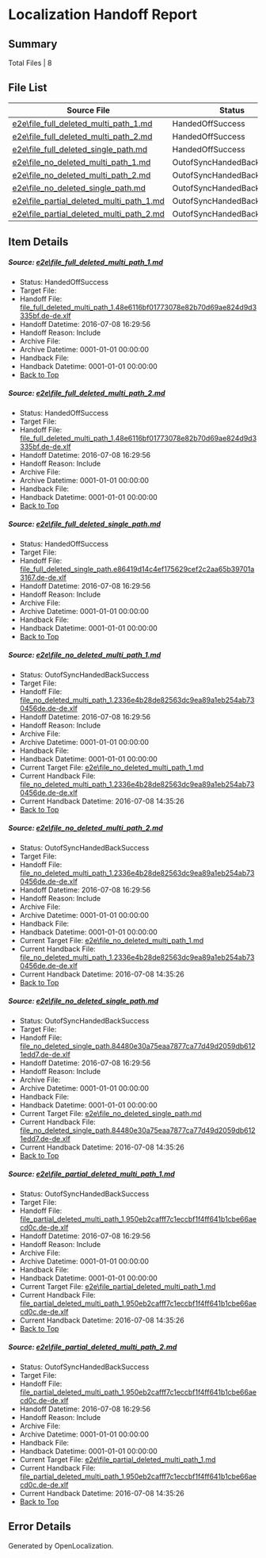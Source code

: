 # <a name='report-top'></a> Localization Handoff Report

## Summary
 Total Files | 8

## File List
 Source File | Status | Details 
 ----------- | ------ | ------- 
 [e2e\file_full_deleted_multi_path_1.md](https://github.com/OpenLocalizationTestOrg/oltest/blob/8c3ff63e90cd61f9d9094291b9be995d5d43cce5/e2e/file_full_deleted_multi_path_1.md) | HandedOffSuccess | [Details](#89b91fbaea085afa5f1d6c068508f109c6e0b4881)
 [e2e\file_full_deleted_multi_path_2.md](https://github.com/OpenLocalizationTestOrg/oltest/blob/8c3ff63e90cd61f9d9094291b9be995d5d43cce5/e2e/file_full_deleted_multi_path_2.md) | HandedOffSuccess | [Details](#89b91fbaea085afa5f1d6c068508f109c6e0b4882)
 [e2e\file_full_deleted_single_path.md](https://github.com/OpenLocalizationTestOrg/oltest/blob/8c3ff63e90cd61f9d9094291b9be995d5d43cce5/e2e/file_full_deleted_single_path.md) | HandedOffSuccess | [Details](#e3ab537066e7a170c69cebb79ff65cfbea3d62453)
 [e2e\file_no_deleted_multi_path_1.md](https://github.com/OpenLocalizationTestOrg/oltest/blob/8c3ff63e90cd61f9d9094291b9be995d5d43cce5/e2e/file_no_deleted_multi_path_1.md) | OutofSyncHandedBackSuccess | [Details](#b0ea1f469e7e4e477df47b0e4a2a569c065e16914)
 [e2e\file_no_deleted_multi_path_2.md](https://github.com/OpenLocalizationTestOrg/oltest/blob/8c3ff63e90cd61f9d9094291b9be995d5d43cce5/e2e/file_no_deleted_multi_path_2.md) | OutofSyncHandedBackSuccess | [Details](#b0ea1f469e7e4e477df47b0e4a2a569c065e16915)
 [e2e\file_no_deleted_single_path.md](https://github.com/OpenLocalizationTestOrg/oltest/blob/8c3ff63e90cd61f9d9094291b9be995d5d43cce5/e2e/file_no_deleted_single_path.md) | OutofSyncHandedBackSuccess | [Details](#3966f3f943ac32e59a815a2c6b08ec624da7905d6)
 [e2e\file_partial_deleted_multi_path_1.md](https://github.com/OpenLocalizationTestOrg/oltest/blob/8c3ff63e90cd61f9d9094291b9be995d5d43cce5/e2e/file_partial_deleted_multi_path_1.md) | OutofSyncHandedBackSuccess | [Details](#d194eb404581e60f3bf6c00a5b939d75f0f7a27f7)
 [e2e\file_partial_deleted_multi_path_2.md](https://github.com/OpenLocalizationTestOrg/oltest/blob/8c3ff63e90cd61f9d9094291b9be995d5d43cce5/e2e/file_partial_deleted_multi_path_2.md) | OutofSyncHandedBackSuccess | [Details](#d194eb404581e60f3bf6c00a5b939d75f0f7a27f8)

## Item Details
##### <a name='89b91fbaea085afa5f1d6c068508f109c6e0b4881'></a> Source: [e2e\file_full_deleted_multi_path_1.md](https://github.com/OpenLocalizationTestOrg/oltest/blob/8c3ff63e90cd61f9d9094291b9be995d5d43cce5/e2e/file_full_deleted_multi_path_1.md)
* Status: HandedOffSuccess
* Target File: 
* Handoff File: [file_full_deleted_multi_path_1.48e6116bf01773078e82b70d69ae824d9d3335bf.de-de.xlf](https://github.com/OpenLocalizationTestOrg/olhandoff-e2e/blob/b3a5359635af97c57dc6a25ffe173211508688b3/ol-handoff/OpenLocalizationTestOrg/oltest-dede-fly/ci/mt/file_full_deleted_multi_path_1.48e6116bf01773078e82b70d69ae824d9d3335bf.de-de.xlf)
* Handoff Datetime: 2016-07-08 16:29:56
* Handoff Reason: Include
* Archive File: 
* Archive Datetime: 0001-01-01 00:00:00
* Handback File: 
* Handback Datetime: 0001-01-01 00:00:00
* [Back to Top](#report-top)

##### <a name='89b91fbaea085afa5f1d6c068508f109c6e0b4882'></a> Source: [e2e\file_full_deleted_multi_path_2.md](https://github.com/OpenLocalizationTestOrg/oltest/blob/8c3ff63e90cd61f9d9094291b9be995d5d43cce5/e2e/file_full_deleted_multi_path_2.md)
* Status: HandedOffSuccess
* Target File: 
* Handoff File: [file_full_deleted_multi_path_1.48e6116bf01773078e82b70d69ae824d9d3335bf.de-de.xlf](https://github.com/OpenLocalizationTestOrg/olhandoff-e2e/blob/b3a5359635af97c57dc6a25ffe173211508688b3/ol-handoff/OpenLocalizationTestOrg/oltest-dede-fly/ci/mt/file_full_deleted_multi_path_1.48e6116bf01773078e82b70d69ae824d9d3335bf.de-de.xlf)
* Handoff Datetime: 2016-07-08 16:29:56
* Handoff Reason: Include
* Archive File: 
* Archive Datetime: 0001-01-01 00:00:00
* Handback File: 
* Handback Datetime: 0001-01-01 00:00:00
* [Back to Top](#report-top)

##### <a name='e3ab537066e7a170c69cebb79ff65cfbea3d62453'></a> Source: [e2e\file_full_deleted_single_path.md](https://github.com/OpenLocalizationTestOrg/oltest/blob/8c3ff63e90cd61f9d9094291b9be995d5d43cce5/e2e/file_full_deleted_single_path.md)
* Status: HandedOffSuccess
* Target File: 
* Handoff File: [file_full_deleted_single_path.e86419d14c4ef175629cef2c2aa65b39701a3167.de-de.xlf](https://github.com/OpenLocalizationTestOrg/olhandoff-e2e/blob/b3a5359635af97c57dc6a25ffe173211508688b3/ol-handoff/OpenLocalizationTestOrg/oltest-dede-fly/ci/mt/file_full_deleted_single_path.e86419d14c4ef175629cef2c2aa65b39701a3167.de-de.xlf)
* Handoff Datetime: 2016-07-08 16:29:56
* Handoff Reason: Include
* Archive File: 
* Archive Datetime: 0001-01-01 00:00:00
* Handback File: 
* Handback Datetime: 0001-01-01 00:00:00
* [Back to Top](#report-top)

##### <a name='b0ea1f469e7e4e477df47b0e4a2a569c065e16914'></a> Source: [e2e\file_no_deleted_multi_path_1.md](https://github.com/OpenLocalizationTestOrg/oltest/blob/8c3ff63e90cd61f9d9094291b9be995d5d43cce5/e2e/file_no_deleted_multi_path_1.md)
* Status: OutofSyncHandedBackSuccess
* Target File: 
* Handoff File: [file_no_deleted_multi_path_1.2336e4b28de82563dc9ea89a1eb254ab730456de.de-de.xlf](https://github.com/OpenLocalizationTestOrg/olhandoff-e2e/blob/b3a5359635af97c57dc6a25ffe173211508688b3/ol-handoff/OpenLocalizationTestOrg/oltest-dede-fly/ci/mt/file_no_deleted_multi_path_1.2336e4b28de82563dc9ea89a1eb254ab730456de.de-de.xlf)
* Handoff Datetime: 2016-07-08 16:29:56
* Handoff Reason: Include
* Archive File: 
* Archive Datetime: 0001-01-01 00:00:00
* Handback File: 
* Handback Datetime: 0001-01-01 00:00:00
* Current Target File: [e2e\file_no_deleted_multi_path_1.md](https://github.com/OpenLocalizationTestOrg/oltest-dede-fly/blob/d1abbe4bbfaccfde766d36c10f553c67325a43c1/e2e/file_no_deleted_multi_path_1.md)
* Current Handback File: [file_no_deleted_multi_path_1.2336e4b28de82563dc9ea89a1eb254ab730456de.de-de.xlf](https://github.com/OpenLocalizationTestOrg/olhandback-e2e/blob/0e47c5e9b0abf9e74fd39e85897e9d44d35c6097/ol-handback/OpenLocalizationTestOrg/oltest-dede-fly/ci/mt/file_no_deleted_multi_path_1.2336e4b28de82563dc9ea89a1eb254ab730456de.de-de.xlf)
* Current Handback Datetime: 2016-07-08 14:35:26
* [Back to Top](#report-top)

##### <a name='b0ea1f469e7e4e477df47b0e4a2a569c065e16915'></a> Source: [e2e\file_no_deleted_multi_path_2.md](https://github.com/OpenLocalizationTestOrg/oltest/blob/8c3ff63e90cd61f9d9094291b9be995d5d43cce5/e2e/file_no_deleted_multi_path_2.md)
* Status: OutofSyncHandedBackSuccess
* Target File: 
* Handoff File: [file_no_deleted_multi_path_1.2336e4b28de82563dc9ea89a1eb254ab730456de.de-de.xlf](https://github.com/OpenLocalizationTestOrg/olhandoff-e2e/blob/b3a5359635af97c57dc6a25ffe173211508688b3/ol-handoff/OpenLocalizationTestOrg/oltest-dede-fly/ci/mt/file_no_deleted_multi_path_1.2336e4b28de82563dc9ea89a1eb254ab730456de.de-de.xlf)
* Handoff Datetime: 2016-07-08 16:29:56
* Handoff Reason: Include
* Archive File: 
* Archive Datetime: 0001-01-01 00:00:00
* Handback File: 
* Handback Datetime: 0001-01-01 00:00:00
* Current Target File: [e2e\file_no_deleted_multi_path_1.md](https://github.com/OpenLocalizationTestOrg/oltest-dede-fly/blob/d1abbe4bbfaccfde766d36c10f553c67325a43c1/e2e/file_no_deleted_multi_path_1.md)
* Current Handback File: [file_no_deleted_multi_path_1.2336e4b28de82563dc9ea89a1eb254ab730456de.de-de.xlf](https://github.com/OpenLocalizationTestOrg/olhandback-e2e/blob/0e47c5e9b0abf9e74fd39e85897e9d44d35c6097/ol-handback/OpenLocalizationTestOrg/oltest-dede-fly/ci/mt/file_no_deleted_multi_path_1.2336e4b28de82563dc9ea89a1eb254ab730456de.de-de.xlf)
* Current Handback Datetime: 2016-07-08 14:35:26
* [Back to Top](#report-top)

##### <a name='3966f3f943ac32e59a815a2c6b08ec624da7905d6'></a> Source: [e2e\file_no_deleted_single_path.md](https://github.com/OpenLocalizationTestOrg/oltest/blob/8c3ff63e90cd61f9d9094291b9be995d5d43cce5/e2e/file_no_deleted_single_path.md)
* Status: OutofSyncHandedBackSuccess
* Target File: 
* Handoff File: [file_no_deleted_single_path.84480e30a75eaa7877ca77d49d2059db6121edd7.de-de.xlf](https://github.com/OpenLocalizationTestOrg/olhandoff-e2e/blob/b3a5359635af97c57dc6a25ffe173211508688b3/ol-handoff/OpenLocalizationTestOrg/oltest-dede-fly/ci/mt/file_no_deleted_single_path.84480e30a75eaa7877ca77d49d2059db6121edd7.de-de.xlf)
* Handoff Datetime: 2016-07-08 16:29:56
* Handoff Reason: Include
* Archive File: 
* Archive Datetime: 0001-01-01 00:00:00
* Handback File: 
* Handback Datetime: 0001-01-01 00:00:00
* Current Target File: [e2e\file_no_deleted_single_path.md](https://github.com/OpenLocalizationTestOrg/oltest-dede-fly/blob/d1abbe4bbfaccfde766d36c10f553c67325a43c1/e2e/file_no_deleted_single_path.md)
* Current Handback File: [file_no_deleted_single_path.84480e30a75eaa7877ca77d49d2059db6121edd7.de-de.xlf](https://github.com/OpenLocalizationTestOrg/olhandback-e2e/blob/0e47c5e9b0abf9e74fd39e85897e9d44d35c6097/ol-handback/OpenLocalizationTestOrg/oltest-dede-fly/ci/mt/file_no_deleted_single_path.84480e30a75eaa7877ca77d49d2059db6121edd7.de-de.xlf)
* Current Handback Datetime: 2016-07-08 14:35:26
* [Back to Top](#report-top)

##### <a name='d194eb404581e60f3bf6c00a5b939d75f0f7a27f7'></a> Source: [e2e\file_partial_deleted_multi_path_1.md](https://github.com/OpenLocalizationTestOrg/oltest/blob/8c3ff63e90cd61f9d9094291b9be995d5d43cce5/e2e/file_partial_deleted_multi_path_1.md)
* Status: OutofSyncHandedBackSuccess
* Target File: 
* Handoff File: [file_partial_deleted_multi_path_1.950eb2cafff7c1eccbf1f4ff641b1cbe66aecd0c.de-de.xlf](https://github.com/OpenLocalizationTestOrg/olhandoff-e2e/blob/b3a5359635af97c57dc6a25ffe173211508688b3/ol-handoff/OpenLocalizationTestOrg/oltest-dede-fly/ci/mt/file_partial_deleted_multi_path_1.950eb2cafff7c1eccbf1f4ff641b1cbe66aecd0c.de-de.xlf)
* Handoff Datetime: 2016-07-08 16:29:56
* Handoff Reason: Include
* Archive File: 
* Archive Datetime: 0001-01-01 00:00:00
* Handback File: 
* Handback Datetime: 0001-01-01 00:00:00
* Current Target File: [e2e\file_partial_deleted_multi_path_1.md](https://github.com/OpenLocalizationTestOrg/oltest-dede-fly/blob/d1abbe4bbfaccfde766d36c10f553c67325a43c1/e2e/file_partial_deleted_multi_path_1.md)
* Current Handback File: [file_partial_deleted_multi_path_1.950eb2cafff7c1eccbf1f4ff641b1cbe66aecd0c.de-de.xlf](https://github.com/OpenLocalizationTestOrg/olhandback-e2e/blob/0e47c5e9b0abf9e74fd39e85897e9d44d35c6097/ol-handback/OpenLocalizationTestOrg/oltest-dede-fly/ci/mt/file_partial_deleted_multi_path_1.950eb2cafff7c1eccbf1f4ff641b1cbe66aecd0c.de-de.xlf)
* Current Handback Datetime: 2016-07-08 14:35:26
* [Back to Top](#report-top)

##### <a name='d194eb404581e60f3bf6c00a5b939d75f0f7a27f8'></a> Source: [e2e\file_partial_deleted_multi_path_2.md](https://github.com/OpenLocalizationTestOrg/oltest/blob/8c3ff63e90cd61f9d9094291b9be995d5d43cce5/e2e/file_partial_deleted_multi_path_2.md)
* Status: OutofSyncHandedBackSuccess
* Target File: 
* Handoff File: [file_partial_deleted_multi_path_1.950eb2cafff7c1eccbf1f4ff641b1cbe66aecd0c.de-de.xlf](https://github.com/OpenLocalizationTestOrg/olhandoff-e2e/blob/b3a5359635af97c57dc6a25ffe173211508688b3/ol-handoff/OpenLocalizationTestOrg/oltest-dede-fly/ci/mt/file_partial_deleted_multi_path_1.950eb2cafff7c1eccbf1f4ff641b1cbe66aecd0c.de-de.xlf)
* Handoff Datetime: 2016-07-08 16:29:56
* Handoff Reason: Include
* Archive File: 
* Archive Datetime: 0001-01-01 00:00:00
* Handback File: 
* Handback Datetime: 0001-01-01 00:00:00
* Current Target File: [e2e\file_partial_deleted_multi_path_1.md](https://github.com/OpenLocalizationTestOrg/oltest-dede-fly/blob/d1abbe4bbfaccfde766d36c10f553c67325a43c1/e2e/file_partial_deleted_multi_path_1.md)
* Current Handback File: [file_partial_deleted_multi_path_1.950eb2cafff7c1eccbf1f4ff641b1cbe66aecd0c.de-de.xlf](https://github.com/OpenLocalizationTestOrg/olhandback-e2e/blob/0e47c5e9b0abf9e74fd39e85897e9d44d35c6097/ol-handback/OpenLocalizationTestOrg/oltest-dede-fly/ci/mt/file_partial_deleted_multi_path_1.950eb2cafff7c1eccbf1f4ff641b1cbe66aecd0c.de-de.xlf)
* Current Handback Datetime: 2016-07-08 14:35:26
* [Back to Top](#report-top)


## Error Details

Generated by OpenLocalization.

